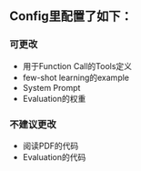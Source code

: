 ## Config里配置了如下：
### 可更改
- 用于Function Call的Tools定义
- few-shot learning的example
- System Prompt
- Evaluation的权重

### 不建议更改
- 阅读PDF的代码
- Evaluation的代码

